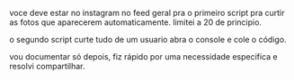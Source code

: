 voce deve estar no instagram no feed geral pra o primeiro script pra curtir as fotos que aparecerem automaticamente. limitei a 20 de principio.

o segundo script curte tudo de um usuario
abra o console e cole o código.

vou documentar só depois, fiz rápido por uma necessidade especifica e resolvi compartilhar.
